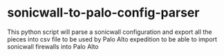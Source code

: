 # sonicwall-to-palo-config-parser
This python script will parse a sonicwall configuration and export all the pieces into csv file to be used by Palo Alto expedition to be able to import sonicwall firewalls into Palo Alto
